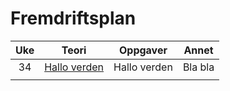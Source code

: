 # Fremdriftsplan

| Uke | Teori | Oppgaver | Annet |
|:---:|:-----:|:--------:|:-----:|
| 34  | [Hallo verden](http://www.vg.no) | Hallo verden|  Bla bla     |
|     |       |          |       |